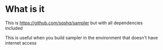 # What is it

This is https://github.com/sqshq/sampler but with all dependencies included

This is useful when you build sampler in the environment that doesn't have internet access

